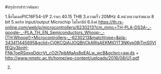 #สรุปการสำรวจค้นหา

1.ชื่อโมเดลPIC16F54-I/P   2.ราคา 40.15 THB   3.ความเร็ว 20MHz   4.หน่วยความจำขนาด 8 bit   5.พอร์ท input/output Microchip ไมโครชิป 6.ลิงค์ https://th.rs-online.com/web/p/microcontrollers/6230213?cm_mmc=TH-PLA-DS3A-_-google-_-PLA_TH_EN_Semiconductors_Whoop-_-(TH:Whoop!)+Microcontrollers-_-6230213&matchtype=&pla-343411445695&gclid=Cj0KCQiAjJOQBhCkARIsAEKMtO1T3NKvp08jTmS0VIfEQjv3bnH-FNk7oeRSqxqDdcrVt_cO2t7pjbMaAs8qEALw_wcB&gclsrc=aw.ds + http://www.nmptc.ac.th/home/wp-content/uploads/2016/08/U1.pdf

2.
